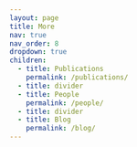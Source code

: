 ```yaml
---
layout: page
title: More
nav: true
nav_order: 8
dropdown: true
children:
  - title: Publications
    permalink: /publications/
  - title: divider
  - title: People
    permalink: /people/
  - title: divider
  - title: Blog
    permalink: /blog/
---
```

